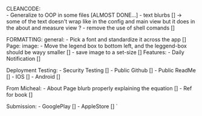 CLEANCODE: 	
	- Generalize to OOP in some files [ALMOST DONE...]
		- text blurbs []
			-> some of the text doesn't wrap like in the config and main view but it does in the about and measure view ? 
	- remove the use of shell comands []

FORMATTING:
	general: 
		- Pick a font and standardize it across the app []
	Page: 
		image: 
			- Move the legend box to bottom left, and the leggend-box should be wayy smaller []
			- save image to a set-size []
Features:
	- Daily Notification []


Deployment Testing: 
	- Security Testing []
	- Public Github []
	- Public ReadMe []
	- IOS []
	- Android []


From Micheal: 
	- About Page blurb properly explaining the equation []
	- Ref for book []


Submission:
	- GooglePlay []
	- AppleStore []
`
